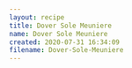```yaml
---
layout: recipe
title: Dover Sole Meuniere
name: Dover Sole Meuniere
created: 2020-07-31 16:34:09
filename: Dover-Sole-Meuniere
---
```


